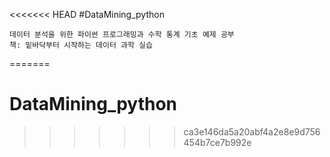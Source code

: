 <<<<<<< HEAD
#DataMining_python

    데이터 분석을 위한 파이썬 프로그래밍과 수학 통계 기초 예제 공부
    책: 밑바닥부터 시작하는 데이터 과학 실습

=======
# DataMining_python
	  
>>>>>>> ca3e146da5a20abf4a2e8e9d756454b7ce7b992e
